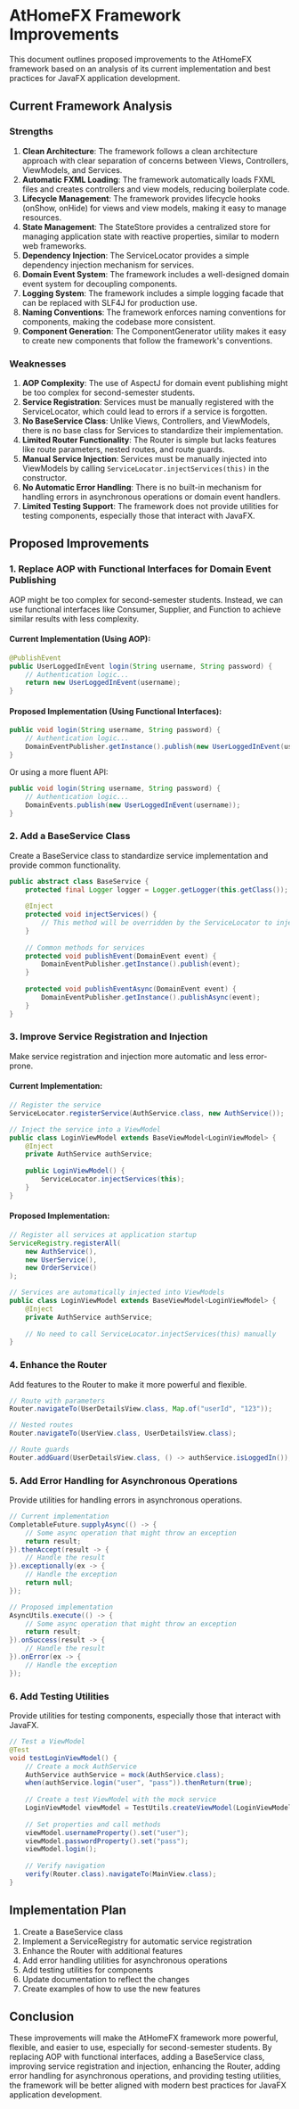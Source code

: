# AtHomeFX Framework Improvements

This document outlines proposed improvements to the AtHomeFX framework based on an analysis of its current implementation and best practices for JavaFX application development.

## Current Framework Analysis

### Strengths

1. **Clean Architecture**: The framework follows a clean architecture approach with clear separation of concerns between Views, Controllers, ViewModels, and Services.
2. **Automatic FXML Loading**: The framework automatically loads FXML files and creates controllers and view models, reducing boilerplate code.
3. **Lifecycle Management**: The framework provides lifecycle hooks (onShow, onHide) for views and view models, making it easy to manage resources.
4. **State Management**: The StateStore provides a centralized store for managing application state with reactive properties, similar to modern web frameworks.
5. **Dependency Injection**: The ServiceLocator provides a simple dependency injection mechanism for services.
6. **Domain Event System**: The framework includes a well-designed domain event system for decoupling components.
7. **Logging System**: The framework includes a simple logging facade that can be replaced with SLF4J for production use.
8. **Naming Conventions**: The framework enforces naming conventions for components, making the codebase more consistent.
9. **Component Generation**: The ComponentGenerator utility makes it easy to create new components that follow the framework's conventions.

### Weaknesses

1. **AOP Complexity**: The use of AspectJ for domain event publishing might be too complex for second-semester students.
2. **Service Registration**: Services must be manually registered with the ServiceLocator, which could lead to errors if a service is forgotten.
3. **No BaseService Class**: Unlike Views, Controllers, and ViewModels, there is no base class for Services to standardize their implementation.
4. **Limited Router Functionality**: The Router is simple but lacks features like route parameters, nested routes, and route guards.
5. **Manual Service Injection**: Services must be manually injected into ViewModels by calling `ServiceLocator.injectServices(this)` in the constructor.
6. **No Automatic Error Handling**: There is no built-in mechanism for handling errors in asynchronous operations or domain event handlers.
7. **Limited Testing Support**: The framework does not provide utilities for testing components, especially those that interact with JavaFX.

## Proposed Improvements

### 1. Replace AOP with Functional Interfaces for Domain Event Publishing

AOP might be too complex for second-semester students. Instead, we can use functional interfaces like Consumer, Supplier, and Function to achieve similar results with less complexity.

#### Current Implementation (Using AOP):

```java
@PublishEvent
public UserLoggedInEvent login(String username, String password) {
    // Authentication logic...
    return new UserLoggedInEvent(username);
}
```

#### Proposed Implementation (Using Functional Interfaces):

```java
public void login(String username, String password) {
    // Authentication logic...
    DomainEventPublisher.getInstance().publish(new UserLoggedInEvent(username));
}
```

Or using a more fluent API:

```java
public void login(String username, String password) {
    // Authentication logic...
    DomainEvents.publish(new UserLoggedInEvent(username));
}
```

### 2. Add a BaseService Class

Create a BaseService class to standardize service implementation and provide common functionality.

```java
public abstract class BaseService {
    protected final Logger logger = Logger.getLogger(this.getClass());
    
    @Inject
    protected void injectServices() {
        // This method will be overridden by the ServiceLocator to inject services.
    }
    
    // Common methods for services
    protected void publishEvent(DomainEvent event) {
        DomainEventPublisher.getInstance().publish(event);
    }
    
    protected void publishEventAsync(DomainEvent event) {
        DomainEventPublisher.getInstance().publishAsync(event);
    }
}
```

### 3. Improve Service Registration and Injection

Make service registration and injection more automatic and less error-prone.

#### Current Implementation:

```java
// Register the service
ServiceLocator.registerService(AuthService.class, new AuthService());

// Inject the service into a ViewModel
public class LoginViewModel extends BaseViewModel<LoginViewModel> {
    @Inject
    private AuthService authService;
    
    public LoginViewModel() {
        ServiceLocator.injectServices(this);
    }
}
```

#### Proposed Implementation:

```java
// Register all services at application startup
ServiceRegistry.registerAll(
    new AuthService(),
    new UserService(),
    new OrderService()
);

// Services are automatically injected into ViewModels
public class LoginViewModel extends BaseViewModel<LoginViewModel> {
    @Inject
    private AuthService authService;
    
    // No need to call ServiceLocator.injectServices(this) manually
}
```

### 4. Enhance the Router

Add features to the Router to make it more powerful and flexible.

```java
// Route with parameters
Router.navigateTo(UserDetailsView.class, Map.of("userId", "123"));

// Nested routes
Router.navigateTo(UserView.class, UserDetailsView.class);

// Route guards
Router.addGuard(UserDetailsView.class, () -> authService.isLoggedIn());
```

### 5. Add Error Handling for Asynchronous Operations

Provide utilities for handling errors in asynchronous operations.

```java
// Current implementation
CompletableFuture.supplyAsync(() -> {
    // Some async operation that might throw an exception
    return result;
}).thenAccept(result -> {
    // Handle the result
}).exceptionally(ex -> {
    // Handle the exception
    return null;
});

// Proposed implementation
AsyncUtils.execute(() -> {
    // Some async operation that might throw an exception
    return result;
}).onSuccess(result -> {
    // Handle the result
}).onError(ex -> {
    // Handle the exception
});
```

### 6. Add Testing Utilities

Provide utilities for testing components, especially those that interact with JavaFX.

```java
// Test a ViewModel
@Test
void testLoginViewModel() {
    // Create a mock AuthService
    AuthService authService = mock(AuthService.class);
    when(authService.login("user", "pass")).thenReturn(true);
    
    // Create a test ViewModel with the mock service
    LoginViewModel viewModel = TestUtils.createViewModel(LoginViewModel.class, authService);
    
    // Set properties and call methods
    viewModel.usernameProperty().set("user");
    viewModel.passwordProperty().set("pass");
    viewModel.login();
    
    // Verify navigation
    verify(Router.class).navigateTo(MainView.class);
}
```

## Implementation Plan

1. Create a BaseService class
2. Implement a ServiceRegistry for automatic service registration
3. Enhance the Router with additional features
4. Add error handling utilities for asynchronous operations
5. Add testing utilities for components
6. Update documentation to reflect the changes
7. Create examples of how to use the new features

## Conclusion

These improvements will make the AtHomeFX framework more powerful, flexible, and easier to use, especially for second-semester students. By replacing AOP with functional interfaces, adding a BaseService class, improving service registration and injection, enhancing the Router, adding error handling for asynchronous operations, and providing testing utilities, the framework will be better aligned with modern best practices for JavaFX application development.
